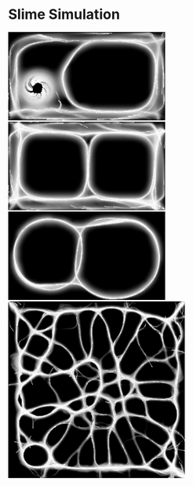 # Slime Simulation
 
![](src/images/3874.png)
![](src/images/4033.png)
![](src/images/8217.png)
![](src/images/7938.png)

